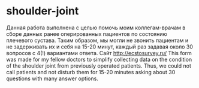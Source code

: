 # shoulder-joint
Данная работа выполнена с целью помочь моим коллегам-врачам в сборе данных ранее оперированных пациентов по состоянию плечевого сустава. Таким образом, мы могли не звонить пациентам и не задерживать их и себя на 15-20 минут, каждый раз задавая около 30 вопросов с 4(!) вариантами ответа. Сайт http://ecstosurvey.ru/
This form was made for my fellow doctors to simplify collecting data on the condition of the shoulder joint from previously operated patients. Thus, we could not call patients and not disturb them for 15-20 minutes asking about 30 questions with many answer options.
